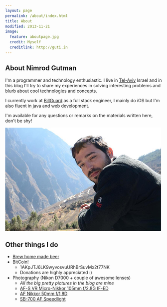 ```yaml
---
layout: page
permalink: /about/index.html
title: About
modified: 2013-11-21
image:
  feature: aboutpage.jpg
  credit: Myself
  creditlink: http://guti.in
---
```


## About Nimrod Gutman
I'm a programmer and technology enthusiastic.
I live in [Tel-Aviv](https://www.google.com/maps/preview#!q=Tel+Aviv%2C+Israel) Israel and in this blog I'll try to share my experiences in solving interesting problems and blurb about cool technologies and concepts.

I currently work at [BillGuard](http://www.billguard.com) as a full stack engineer, I mainly do iOS but I'm also fluent in java and web development.

I'm available for any questions or remarks on the materials written here, don't be shy!

<div class="text-center">
    <img src="/images/guti.jpg" class="img-thumbnail" alt="Guti">
</div>


## Other things I do
* [Brew home made beer](http://geverbeer.com)
* BitCoin!
    * 1AKpJTJ6LK9wyvosvuURhBrSuvMx2t77NK
    * Donations are highly appreciated :)
* Photography (Nikon D7000 + couple of awesome lenses)
    * _All the big pretty pictures in the blog are mine_
    * [AF-S VR Micro-Nikkor 105mm f/2.8G IF-ED](http://www.nikonusa.com/en/Nikon-Products/Product/Camera-Lenses/2160/AF-S-VR-Micro-NIKKOR-105mm-f%252F2.8G-IF-ED.html)
    * [AF Nikkor 50mm f/1.8D](http://www.nikonusa.com/en/Nikon-Products/Product/Camera-Lenses/2137/AF-Nikkor-50mm-f%252F1.8D.html)
    * [SB-700 AF Speedlight](http://www.nikonusa.com/en/Nikon-Products/Product/Flashes/4808/SB-700-AF-Speedlight.html)

